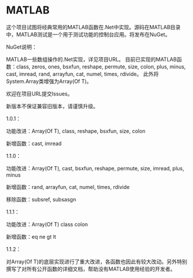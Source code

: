 # MATLAB这个项目试图将经典常用的MATLAB函数在.Net中实现。源码在MATLAB目录中，MATLAB测试是一个用于测试功能的控制台应用。将发布在NuGet。NuGet说明：MATLAB一些数组操作的.Net实现，详见项目URL。 目前已实现的MATLAB函数：class, zeros, ones, bsxfun, reshape, permute, size, colon, plus, minus, cast, imread, rand, arrayfun, cat, numel, times, rdivide。 此外将System.Array类增强为Array(Of T)。欢迎在项目URL提交Issues。新版本不保证兼容旧版本，请谨慎升级。1.0.1：功能改进：Array(Of T), class, reshape, bsxfun, size, colon新增函数：cast, imread1.1.0：功能改进：Array(Of T), cast, bsxfun, reshape, permute, size, imread, plus, minus新增函数：rand, arrayfun, cat, numel, times, rdivide移除函数：subsref, subsasgn1.1.1：功能改进：Array(Of T) class colon新增函数：eq ne gt lt1.1.2：对Array(Of T)的底层实现进行了重大改进，各函数也因此有较大改动。另外特别撰写了对所有公开函数的详细文档，帮助没有MATLAB使用经验的开发者。